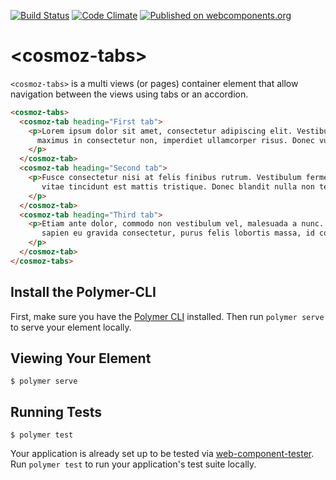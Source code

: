 [![Build Status](https://travis-ci.org/Neovici/cosmoz-tabs.svg?branch=master)](https://travis-ci.org/Neovici/cosmoz-tabs)
[![Code Climate](https://codeclimate.com/github/codeclimate/codeclimate/badges/gpa.svg)](https://codeclimate.com/github/Neovici/cosmoz-tabs)
[![Published on webcomponents.org](https://img.shields.io/badge/webcomponents.org-published-blue.svg)](https://www.webcomponents.org/element/Neovici/cosmoz-tabs)

# &lt;cosmoz-tabs&gt;

`<cosmoz-tabs>` is a multi views (or pages) container element that allow navigation between the views using tabs or an accordion.

<!--
```
<custom-element-demo>
  <template>
    <script src="../webcomponentsjs/webcomponents-lite.js"></script>
    <link rel="import" href="cosmoz-tabs.html">
     <next-code-block></next-code-block>
  </template>
</custom-element-demo>
```
-->
```html
<cosmoz-tabs>
  <cosmoz-tab heading="First tab">
    <p>Lorem ipsum dolor sit amet, consectetur adipiscing elit. Vestibulum massa ante,
      maximus in consectetur non, imperdiet ullamcorper risus. Donec vulputate justo nibh.
    </p>
  </cosmoz-tab>
  <cosmoz-tab heading="Second tab">
    <p>Fusce consectetur nisi at felis finibus rutrum. Vestibulum fermentum pharetra sem,
       vitae tincidunt est mattis tristique. Donec blandit nulla non tellus tincidunt pretium.
    </p>
  </cosmoz-tab>
  <cosmoz-tab heading="Third tab">
    <p>Etiam ante dolor, commodo non vestibulum vel, malesuada a nunc. Vestibulum accumsan,
       sapien eu gravida consectetur, purus felis lobortis massa, id consequat eros lacus sit amet quam.
    </p>
  </cosmoz-tab>
</cosmoz-tabs>
```

## Install the Polymer-CLI

First, make sure you have the [Polymer CLI](https://www.npmjs.com/package/polymer-cli) installed. Then run `polymer serve` to serve your element locally.

## Viewing Your Element

```
$ polymer serve
```

## Running Tests

```
$ polymer test
```

Your application is already set up to be tested via [web-component-tester](https://github.com/Polymer/web-component-tester). Run `polymer test` to run your application's test suite locally.

